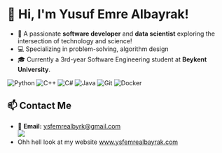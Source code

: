 # 👋 Hi, I'm **Yusuf Emre Albayrak**!  

- 🎯 A passionate **software developer** and **data scientist** exploring the intersection of technology and science!  
- 💻 Specializing in problem-solving, algorithm design
- 🎓 Currently a 3rd-year Software Engineering student at **Beykent University**.  

![Python](https://img.shields.io/badge/-Python-3776AB?logo=python&logoColor=white&style=flat-square)  ![C++](https://img.shields.io/badge/-C++-00599C?logo=c%2B%2B&logoColor=white&style=flat-square)  ![C#](https://img.shields.io/badge/-C%23-239120?logo=csharp&logoColor=white&style=flat-square)  ![Java](https://img.shields.io/badge/-Java-007396?logo=java&logoColor=white&style=flat-square)  ![Git](https://img.shields.io/badge/-Git-F05032?logo=git&logoColor=white&style=flat-square)  ![Docker](https://img.shields.io/badge/-Docker-2496ED?logo=docker&logoColor=white&style=flat-square)  


## 📫 Contact Me  
- 📧 **Email:** ysfemrealbyrk@gmail.com  
![](https://media.tenor.com/LdPYwrYLgeYAAAAM/guy-funny.gif)
- Ohh hell look at my website www.ysfemrealbayrak.com
